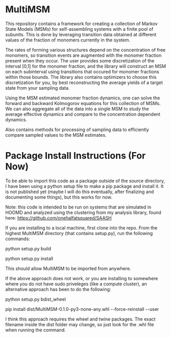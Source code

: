 # MultiMSM

This repository contains a framework for creating a collection of Markov State Models (MSMs) for self-assembling systems with a finite pool of subunits. This is done by leveraging transition data obtained at different values of the fraction of monomers currently in the system.  

The rates of forming various structures depend on the concentration of free monomers, so transition events are augmented with the monomer fraction present when they occur. The user provides some discretization of the interval [0,1] for the monomer fraction, and the library will construct an MSM on each subinterval using transitions that occured for monomer fractions within those bounds. The library also contains optimizers to choose this discretization for you, by best reconstructing the average yields of a target state from your sampling data. 

Using the MSM estimated monomer fraction dynamics, one can solve the forward and backward Kolmogorov equations for this collection of MSMs. We can also aggregate all of the data into a single MSM to study the average effective dynamics and compare to the concentration dependent dynamics. 

Also contains methods for processing of sampling data to efficiently compare sampled values to the MSM estimates. 


# Package Install Instructions (For Now)
To be able to import this code as a package outside of the source directory, I have been using a python setup file to make a pip package and install it. It is not published yet (maybe I will do this eventually, after finalizing and documenting some things), but this works for now. 

Note: this code is intended to be run on systems that are simulated in HOOMD and analyzed using the clustering from my analysis library, found here: https://github.com/onehalfatsquared/SAASH

If you are installing to a local machine, first clone into the repo. From the highest MultiMSM directory (that contains setup.py), run the following commands:

python setup.py build

python setup.py install


This should allow MultiMSM to be imported from anywhere. 

If the above approach does not work, or you are installing to somewhere where you do not have sudo priveleges (like a compute cluster), an alternative approach has been to do the following:

python setup.py bdist_wheel

pip install dist/MultiMSM-0.1.0-py3-none-any.whl --force-reinstall --user

I think this approach requires the wheel and twine packages. The exact filename inside the dist folder may change, so just look for the .whl file when running the command. 

